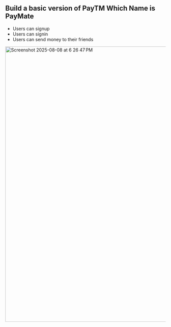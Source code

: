 
## Build a basic version of PayTM Which Name is PayMate
- Users can signup
- Users can signin
- Users can send money to their friends

<img width="1316" height="866" alt="Screenshot 2025-08-08 at 6 26 47 PM" src="https://github.com/user-attachments/assets/e076e00d-5298-4f0a-9562-900c45f0aa27" />
